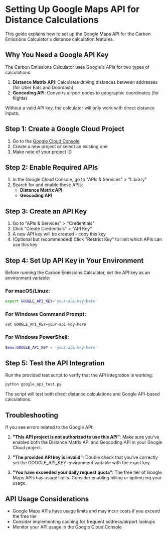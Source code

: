 # Setting Up Google Maps API for Distance Calculations

This guide explains how to set up the Google Maps API for the Carbon Emissions Calculator's distance calculation features.

## Why You Need a Google API Key

The Carbon Emissions Calculator uses Google's APIs for two types of calculations:

1. **Distance Matrix API**: Calculates driving distances between addresses (for Uber Eats and Doordash)
2. **Geocoding API**: Converts airport codes to geographic coordinates (for flights)

Without a valid API key, the calculator will only work with direct distance inputs.

## Step 1: Create a Google Cloud Project

1. Go to the [Google Cloud Console](https://console.cloud.google.com/)
2. Create a new project or select an existing one
3. Make note of your project ID

## Step 2: Enable Required APIs

1. In the Google Cloud Console, go to "APIs & Services" > "Library"
2. Search for and enable these APIs:
   - **Distance Matrix API**
   - **Geocoding API**

## Step 3: Create an API Key

1. Go to "APIs & Services" > "Credentials"
2. Click "Create Credentials" > "API Key"
3. A new API key will be created - copy this key
4. (Optional but recommended) Click "Restrict Key" to limit which APIs can use this key

## Step 4: Set Up API Key in Your Environment

Before running the Carbon Emissions Calculator, set the API key as an environment variable:

### For macOS/Linux:

```bash
export GOOGLE_API_KEY='your-api-key-here'
```

### For Windows Command Prompt:

```
set GOOGLE_API_KEY=your-api-key-here
```

### For Windows PowerShell:

```powershell
$env:GOOGLE_API_KEY = 'your-api-key-here'
```

## Step 5: Test the API Integration

Run the provided test script to verify that the API integration is working:

```bash
python google_api_test.py
```

The script will test both direct distance calculations and Google API-based calculations.

## Troubleshooting

If you see errors related to the Google API:

1. **"This API project is not authorized to use this API"**: Make sure you've enabled both the Distance Matrix API and Geocoding API in your Google Cloud project.

2. **"The provided API key is invalid"**: Double check that you've correctly set the GOOGLE_API_KEY environment variable with the exact key.

3. **"You have exceeded your daily request quota"**: The free tier of Google Maps APIs has usage limits. Consider enabling billing or optimizing your usage.

## API Usage Considerations

- Google Maps APIs have usage limits and may incur costs if you exceed the free tier
- Consider implementing caching for frequent address/airport lookups
- Monitor your API usage in the Google Cloud Console
